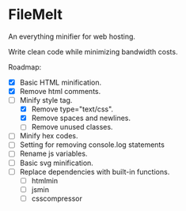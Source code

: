 # FileMelt
An everything minifier for web hosting.

Write clean code while minimizing bandwidth costs.

Roadmap:
- [x] Basic HTML minification.
- [x] Remove html comments.
- [ ] Minify style tag.
    - [x] Remove type="text/css".
    - [x] Remove spaces and newlines.
    - [ ] Remove unused classes.
- [ ] Minify hex codes.
- [ ] Setting for removing console.log statements
- [ ] Rename js variables.
- [ ] Basic svg minification.
- [ ] Replace dependencies with built-in functions.
    - [ ] htmlmin
    - [ ] jsmin
    - [ ] csscompressor